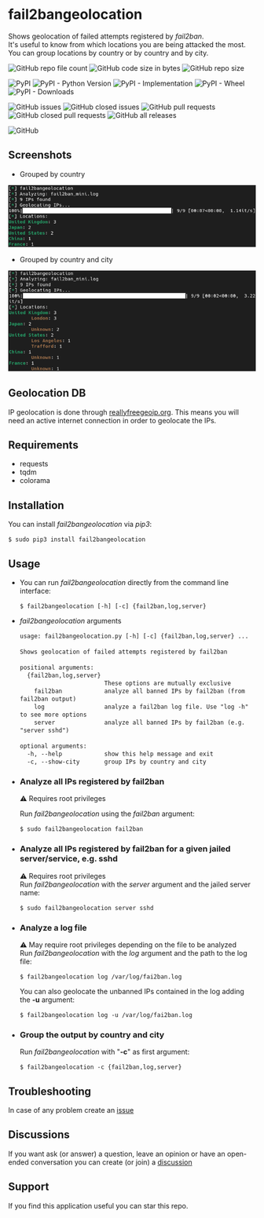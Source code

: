 # fail2bangeolocation

Shows geolocation of failed attempts registered by *fail2ban*.  
It's useful to know from which locations you are being attacked the most.  
You can group locations by country or by country and by city.  

![GitHub repo file count](https://img.shields.io/github/directory-file-count/rubenhortas/fail2bangeolocation)
![GitHub code size in bytes](https://img.shields.io/github/languages/code-size/rubenhortas/fail2bangeolocation)
![GitHub repo size](https://img.shields.io/github/repo-size/rubenhortas/fail2bangeolocation)

![PyPI](https://img.shields.io/pypi/v/fail2bangeolocation?&logo=pypi&logoColor=yellow)
![PyPI - Python Version](https://img.shields.io/pypi/pyversions/fail2bangeolocation?logo=python&logoColor=yellow)
![PyPI - Implementation](https://img.shields.io/pypi/implementation/fail2bangeolocation?logo=python&logoColor=yellow)
![PyPI - Wheel](https://img.shields.io/pypi/wheel/fail2bangeolocation?logo=pypi&logoColor=yellow)
![PyPI - Downloads](https://img.shields.io/pypi/dm/fail2bangeolocation?&logo=pypi&logoColor=yellow)

![GitHub issues](https://img.shields.io/github/issues-raw/rubenhortas/fail2bangeolocation?logo=github)
![GitHub closed issues](https://img.shields.io/github/issues-closed-raw/rubenhortas/fail2bangeolocation?logo=github)
![GitHub pull requests](https://img.shields.io/github/issues-pr-raw/rubenhortas/fail2bangeolocation?&logo=github)
![GitHub closed pull requests](https://img.shields.io/github/issues-pr-closed-raw/rubenhortas/fail2bangeolocation?logo=github)
![GitHub all releases](https://img.shields.io/github/downloads/rubenhortas/fail2bangeolocation/total?logo=github)

![GitHub](https://img.shields.io/github/license/rubenhortas/fail2bangeolocation)

## Screenshots

* Grouped by country
<img src="https://github.com/rubenhortas/fail2bangeolocation/blob/main/screenshots/screenshot_grouped_by_country.png" alt="Output grouped by country" width="600">

* Grouped by country and city
<img src="https://github.com/rubenhortas/fail2bangeolocation/blob/main/screenshots/screenshot_grouped_by_country_and_city.png" alt="Output grouped by country and city" width="600">

## Geolocation DB

IP geolocation is done through [reallyfreegeoip.org](https://reallyfreegeoip.org). 
This means you will need an active internet connection in order to geolocate the IPs.

## Requirements

* requests
* tqdm
* colorama

## Installation 

You can install *fail2bangeolocation* via *pip3*:

```shell
$ sudo pip3 install fail2bangeolocation
```
## Usage

* You can run *fail2bangeolocation* directly from the command line interface:

  ```shell
  $ fail2bangeolocation [-h] [-c] {fail2ban,log,server}
  ```

* *fail2bangeolocation* arguments

  ```shell
  usage: fail2bangeolocation.py [-h] [-c] {fail2ban,log,server} ...
  
  Shows geolocation of failed attempts registered by fail2ban
  
  positional arguments:
    {fail2ban,log,server}
                          These options are mutually exclusive
      fail2ban            analyze all banned IPs by fail2ban (from fail2ban output)
      log                 analyze a fail2ban log file. Use "log -h" to see more options
      server              analyze all banned IPs by fail2ban (e.g. "server sshd")
  
  optional arguments:
    -h, --help            show this help message and exit
    -c, --show-city       group IPs by country and city 
  ```

* ### Analyze all IPs registered by fail2ban 

  :warning: Requires root privileges  

  Run *fail2bangeolocation* using the *fail2ban* argument:

  ```shell
  $ sudo fail2bangeolocation fail2ban
  ```

* ### Analyze all IPs registered by fail2ban for a given jailed server/service, e.g. sshd 

  :warning: Requires root privileges  
  Run *fail2bangeolocation* with the *server* argument and the jailed server name:

  ```shell
  $ sudo fail2bangeolocation server sshd
  ```

* ### Analyze a log file
  :warning: May require root privileges depending on the file to be analyzed  
  Run *fail2bangeolocation* with the *log* argument and the path to the log file:

  ```shell
  $ fail2bangeolocation log /var/log/fai2ban.log
  ```

  You can also geolocate the unbanned IPs contained in the log adding the **-u** argument:

  ```shell
  $ fail2bangeolocation log -u /var/log/fai2ban.log
  ```
  
* ### Group the output by country and city
  Run *fail2bangeolocation* with "**-c**" as first argument:

  ```shell
  $ fail2bangeolocation -c {fail2ban,log,server}
  ```
  
## Troubleshooting

In case of any problem create an [issue](https://github.com/rubenhortas/fail2bangeolocation/issues/new)

## Discussions
If you want ask (or answer) a question, leave an opinion or have an open-ended conversation you can create (or join) a [discussion](https://github.com/rubenhortas/fail2bangeolocation/discussions/new)

## Support

If you find this application useful you can star this repo.
